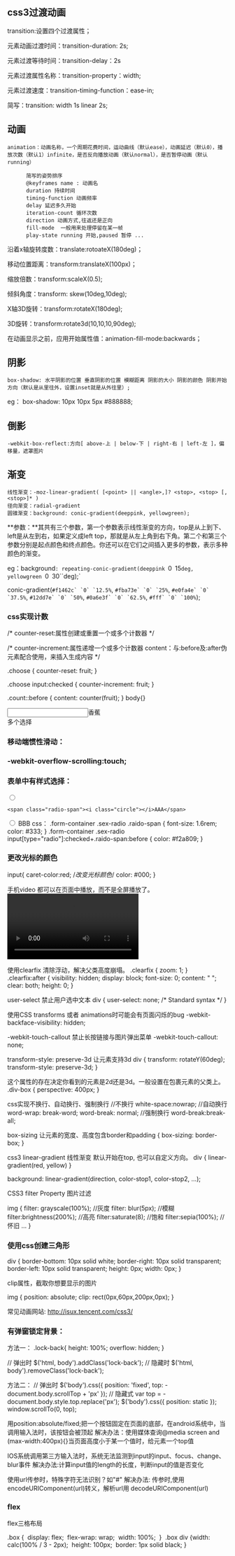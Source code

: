 ## css3过渡动画

transition:设置四个过渡属性；

元素动画过渡时间：transition-duration: 2s;

元素过渡等待时间：transition-delay：2s

元素过渡属性名称：transition-property：width;

元素过渡速度：transition-timing-function：ease-in;

简写：transition: width 1s linear 2s;

## 动画

```
animation：动画名称，一个周期花费时间，运动曲线（默认ease），动画延迟（默认0），播放次数（默认1）infinite，是否反向播放动画（默认normal），是否暂停动画（默认running）

      简写的姿势排序
      @keyframes name : 动画名
      duration 持续时间
      timing-function 动画频率
      delay 延迟多久开始
      iteration-count 循环次数
      direction 动画方式,往返还是正向
      fill-mode  一般用来处理停留在某一帧
      play-state running 开始,paused 暂停 ...
```

沿着x轴旋转度数：translate:rotoateX(180deg)；

移动位置距离：transform:translateX(100px)；

缩放倍数：transform:scaleX(0.5);

倾斜角度：transform: skew(10deg,10deg);

X轴3D旋转：transform:rotateX(180deg);

3D旋转：transform:rotate3d(10,10,10,90deg);

在动画显示之前，应用开始属性值：animation-fill-mode:backwards；

## 阴影

```
box-shadow: 水平阴影的位置 垂直阴影的位置 模糊距离 阴影的大小 阴影的颜色 阴影开始方向（默认是从里往外，设置inset就是从外往里）;
```

eg： box-shadow: 10px 10px 5px #888888;

## 倒影

```
-webkit-box-reflect:方向[ above-上 | below-下 | right-右 | left-左 ]，偏移量，遮罩图片
```

## 渐变

```
线性渐变：-moz-linear-gradient( [<point> || <angle>,]? <stop>, <stop> [, <stop>]* )
径向渐变：radial-gradient
圆锥渐变：background: conic-gradient(deeppink, yellowgreen);
```

**参数：**其共有三个参数，第一个参数表示线性渐变的方向，top是从上到下、left是从左到右，如果定义成left top，那就是从左上角到右下角。第二个和第三个参数分别是起点颜色和终点颜色。你还可以在它们之间插入更多的参数，表示多种颜色的渐变。

eg：background``: repeating-conic-gradient(deeppink ``0` `15``deg, yellowgreen ``0` `30``deg);`

conic-gradient(``#f1462c` `0` `12.5%``, ``#fba73e` `0` `25%``, ``#e0fa4e` `0` `37.5%``, ``#12dd7e` `0` `50%``, ``#0a6e3f` `0` `62.5%``, ``#fff` `0` `100%``);

### css实现计数

/* counter-reset:属性创建或重置一个或多个计数器 */


/* counter-increment:属性递增一个或多个计数器
content：与:before及:after伪元素配合使用，来插入生成内容 */

.choose {
    counter-reset: fruit;
}

.choose input:checked {
    counter-increment: fruit;
}

.count::before {
    content: counter(fruit);
}
body{}

 <div class="choose"><label><input type=":checked">香蕉</label></div>   多个选择

### 移动端惯性滑动：

### -webkit-overflow-scrolling:touch;

### 表单中有样式选择：

 <label for="question11" class="answer">
  <input type="radio" name="question1" id="question11" value="" class="val-error" data-required="question1">

    <span class="radio-span"><i class="circle"></i>AAA</span>
</label>
<label for="question12" class="answer">
   <input type="radio" name="question1" id="question12" value="" class="val-error" data-required="question1">
     <span class="radio-span">BBB</span>
</label>
css：
.form-container .sex-radio .raido-span {
    font-size: 1.6rem;
    color: #333;
}
.form-container .sex-radio input[type="radio"]:checked+.raido-span:before {
    color: #f2a809;
}

### 更改光标的颜色

input{
  caret-color:red;   /*改变光标颜色*/
  color: #000;
}


手机video 都可以在页面中播放，而不是全屏播放了。
<video src="test.mp4" webkit-playsinline="true"></video>


使用clearfix 清除浮动，解决父类高度崩塌。
.clearfix {
    zoom: 1;
}
.clearfix:after {
     visibility: hidden;
     display: block;
     font-size: 0;
     content: " ";
     clear: both;
     height: 0;
 }


 user-select 禁止用户选中文本
 div {
    user-select: none; /* Standard syntax */
}


使用CSS transforms 或者 animations时可能会有页面闪烁的bug
-webkit-backface-visibility: hidden;


-webkit-touch-callout 禁止长按链接与图片弹出菜单
-webkit-touch-callout: none;


transform-style: preserve-3d 让元素支持3d
div {
    transform: rotateY(60deg);
    transform-style: preserve-3d;
}


这个属性的存在决定你看到的元素是2d还是3d。一般设置在包裹元素的父类上。
.div-box {
    perspective: 400px; 
}


css实现不换行、自动换行、强制换行
//不换行
white-space:nowrap;
//自动换行
word-wrap: break-word; 
word-break: normal; 
//强制换行
word-break:break-all;


box-sizing 让元素的宽度、高度包含border和padding
{
    box-sizing: border-box;
}



css3 linear-gradient 线性渐变
默认开始在top, 也可以自定义方向。
div {
    linear-gradient(red, yellow)
}

background: linear-gradient(direction, color-stop1, color-stop2, ...);


CSS3 filter Property 图片过滤

img {
    filter: grayscale(100%); //灰度
    filter: blur(5px); //模糊
    filter:brightness(200%); //高亮
    filter:saturate(8); //饱和
    filter:sepia(100%); //怀旧
    ...
}



### 使用css创建三角形

div {
    border-bottom: 10px solid white;
    border-right: 10px solid transparent;
    border-left: 10px solid transparent;
    height: 0px; 
    width: 0px; 
}


clip属性，截取你想要显示的图片

img {
    position: absolute;
    clip: rect(0px,60px,200px,0px);
}


常见动画网站:
http://isux.tencent.com/css3/

### 有弹窗锁定背景：

方法一：
.lock-back{
height: 100%;
overflow: hidden;
}

// 弹出时
$('html, body').addClass('lock-back');
// 隐藏时
$('html, body').removeClass('lock-back');

方法二：
// 弹出时
$('body').css({
position: 'fixed',
top: -document.body.scrollTop + 'px'
});
// 隐藏式
var top = -document.body.style.top.replace('px');
$('body').css({
position: static
});
window.scrollTo(0, top);



用position:absolute/fixed;把一个按钮固定在页面的底部，在android系统中，当调用输入法时，该按钮会被顶起
解决办法：使用媒体查询@media screen and (max-width:400px){}当页面高度小于某一个值时，给元素一个top值

IOS系统调用第三方输入法时，系统无法监测到input的input、focus、change、blur事件
解决办法:计算input值的length的长度，判断input的值是否变化

使用url传参时，特殊字符无法识别？如"#"
解决办法: 传参时,使用encodeURIComponent(url)转义，解析url用
decodeURIComponent(url)



### flex

flex三格布局

.box {
​       display: flex;
​       flex-wrap: wrap;
​       width: 100%;
​     }
​     .box div {
​        width: calc(100% / 3 - 2px);
​        height: 100px;
​        border: 1px solid black;
​     }





















































